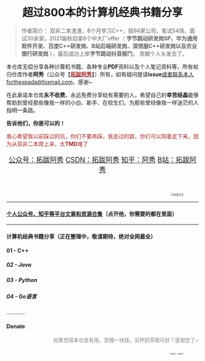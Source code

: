 <h1 align="center">超过800本的计算机经典书籍分享</h1>


> 作者简介： 双非二本渣渣，8个月学习C++，投94家公司，笔试54场，面试30余家，2021届秋招拿6个中大厂offer（ **字节跳动研发岗SP、华为通用软件开发、百度C++研发岗、B站后端研发岗、深信服C++研发岗以及农业银行研发岗** ），最后成功上岸**字节跳动抖音部门**， 贡献个人头发去了。



本仓库无偿分享各种计算机书籍、各种专业**PDF**资料以及个人笔记资料等，所有权归仓库作者**阿秀**（公众号【[<font color="#a52a2a">**拓跋阿秀**</font>](https://mp.weixin.qq.com/s?__biz=Mzg2MDU0ODM3MA==&mid=100000332&idx=1&sn=9dd24307b7e963174ee8429827542318&chksm=4e25fe3179527727ac563214c69fe6ac354ab4383c652d9b3e9e03d70dc48df4ad929e076ce3&scene=18#wechat_redirect)】）所有，如有疑问提请**issue**或者联系本人forthespada@foxmail.com，感谢~

在此承诺本仓库**永不收费**，永远免费分享给有需要的人，希望自己的**幸苦结晶**能够帮助到曾经那些像我一样的小白、新手、在校生们，为那些曾经像我一样迷茫的人指明一条路。

**告诉他们，你是可以的！**

<font color="#a52a2a">衷心希望我以前踩过的坑，你们不要再踩，我走过的路，你们可以照着走下来。因为从双非二本爬上来，太**TMD**难了</font>


<p style="text-align:center;font-size:18px">
  <a href="https://mp.weixin.qq.com/s?__biz=Mzg2MDU0ODM3MA==&mid=100000332&idx=1&sn=9dd24307b7e963174ee8429827542318&chksm=4e25fe3179527727ac563214c69fe6ac354ab4383c652d9b3e9e03d70dc48df4ad929e076ce3&scene=18#wechat_redirect">
公众号：拓跋阿秀</a>        
  <a href="https://blog.csdn.net/songhao19" rel="nofollow">CSDN：拓跋阿秀</a>         
  <a href="https://www.zhihu.com/people/yi-wen-zi-hao-shu/answers" rel="nofollow">知乎：阿秀</a>     
     <a href="https://space.bilibili.com/17066171" rel="nofollow">B站：拓跋阿秀</a> 
</p>


​                                                             

<div align=right>
<figure class="half">
    <img src="https://cdn.jsdelivr.net/gh/forthespada/mediaImage1@1.2.4/一共两种联系方式.png" alt="欢迎关注" style="right;zoom: 45%;" />
        </figure></div>

------



#### [个人公众号、知乎等平台文章和资源合集](https://github.com/forthespada/CSLearning)（点开他，你需要的都在里面）

-------

#### 计算机经典书籍分享（正在整理中，敬请期待，绝对全网最全）

#### 01 - C++



##### 02 - Java



##### 03 - Python



##### 04 - Go语言

............



#### Donate

<p style="text-align:right;color:#D4D4D4;font-size:0.95em;font-weight: normal;"><span style="color:#848484"> 如果觉得本仓库有用，赏赐一块钱，买杯奶茶喝可好？感谢您了~ </span></p>
<div align=right>
<figure class="half">
    <img src="https://cdn.jsdelivr.net/gh/forthespada/mediaImage1@1.1.4/20201218/支付宝赞赏.jpg" alt="谢谢老铁" style="right;zoom: 23%;" />
                                                                                                                        <img src="https://cdn.jsdelivr.net/gh/forthespada/mediaImage1@1.1.4/20201218/微信赞赏.jpg" alt="谢谢老铁" style="right;zoom: 22%;" />
                                                                                                                         </figure></div>

